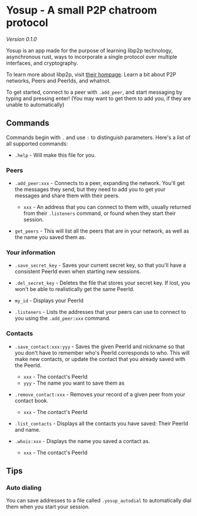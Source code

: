 <!-- Whenever you update this, make sure to update the text in ./src/commands/help.rs -->

# Yosup - A small P2P chatroom protocol

_Version 0.1.0_

Yosup is an app made for the purpose of learning libp2p technology, asynchronous rust, ways to incorporate a single protocol over multiple interfaces, and cryptography.

To learn more about libp2p, visit [their hompage](https://libp2p.io/). Learn a bit about P2P networks, Peers and PeerIds, and whatnot.

To get started, connect to a peer with `.add_peer`, and start messaging by typing and pressing enter! (You may want to get them to add you, if they are unable to automatically)

## Commands

Commands begin with `.` and use `:` to distinguish parameters. Here's a list of all supported commands:

- `.help` - Will make this file for you.

### Peers

- `.add_peer:xxx` - Connects to a peer, expanding the network. You'll get the messages they send, but they need to add you to get your messages and share them with their peers.

  - `xxx` - An address that you can connect to them with, usually returned from their `.listeners` command, or found when they start their session.

- `get_peers` - This will list all the peers that are in your network, as well as the name you saved them as.

### Your information

- `.save_secret_key` - Saves your current secret key, so that you'll have a consistent PeerId even when starting new sessions.

- `.del_secret_key` - Deletes the file that stores your secret key. If lost, you won't be able to realistically get the same PeerId.

- `my_id` - Displays your PeerId

- `.listeners` - Lists the addresses that your peers can use to connect to you using the `.add_peer:xxx` command.

### Contacts

- `.save_contact:xxx:yyy` - Saves the given PeerId and nickname so that you don't have to remember who's PeerId corresponds to who. This will make new contacts, or update the contact that you already saved with the PeerId.

  - `xxx` - The contact's PeerId
  - `yyy` - The name you want to save them as

- `.remove_contact:xxx` - Removes your record of a given peer from your contact book.

  - `xxx` - The contact's PeerId

- `.list_contacts` - Displays all the contacts you have saved: Their PeerId and name.

- `.whois:xxx` - Displays the name you saved a contact as.
  - `xxx` - The contact's PeerId

## Tips

### Auto dialing

You can save addresses to a file called `.yosup_autodial` to automatically dial them when you start your session.
